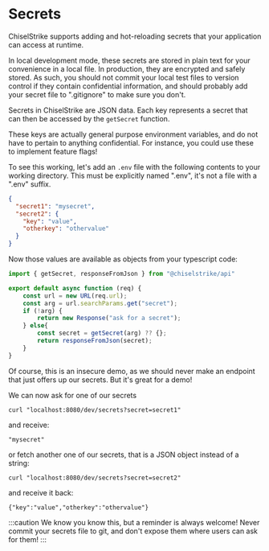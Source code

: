 # Secrets

ChiselStrike supports adding and hot-reloading secrets that your application
can access at runtime.

In local development mode, these secrets are stored in plain text for your convenience
in a local file. In production, they are encrypted and safely stored. As such, you should not
commit your local test files to version control if they contain confidential information, and should
probably add your secret file to ".gitignore" to make sure you don't.

Secrets in ChiselStrike are JSON data. Each key represents a secret that can
then be accessed by the `getSecret` function.

These keys are actually general purpose environment variables, and do not have to pertain
to anything confidential. For instance, you could use these to implement feature flags!

To see this working, let's add an `.env` file with the following contents to your working directory.
This must be explicitly named ".env", it's not a file with a ".env" suffix.

```json title=".env"
{
  "secret1": "mysecret",
  "secret2": {
    "key": "value",
    "otherkey": "othervalue"
  }
}
```

Now those values are available as objects from your typescript code:

```typescript title="my-backend/endpoints/secrets.ts"
import { getSecret, responseFromJson } from "@chiselstrike/api"

export default async function (req) {
    const url = new URL(req.url);
    const arg = url.searchParams.get("secret");
    if (!arg) {
        return new Response("ask for a secret");
    } else{
        const secret = getSecret(arg) ?? {};
        return responseFromJson(secret);
    }
}
```

Of course, this is an insecure demo, as we should never make an endpoint that just offers up
our secrets. But it's great for a demo!

We can now ask for one of our secrets

```console
curl "localhost:8080/dev/secrets?secret=secret1"
```

and receive:

```console
"mysecret"
```

or fetch another one of our secrets, that is a JSON object instead of a string:

```console
curl "localhost:8080/dev/secrets?secret=secret2"
```

and receive it back:

```console
{"key":"value","otherkey":"othervalue"}
```

:::caution
We know you know this, but a reminder is always welcome!
Never commit your secrets file to git, and don't expose them where users
can ask for them!
:::


